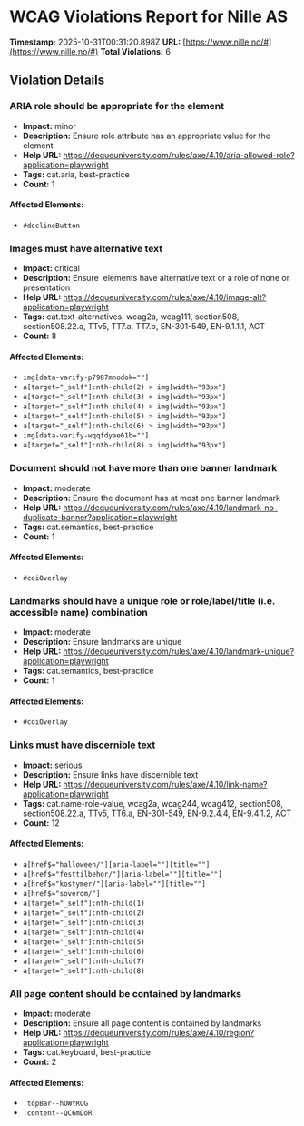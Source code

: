 # WCAG Violations Report for Nille AS

**Timestamp:** 2025-10-31T00:31:20.898Z
**URL:** [https://www.nille.no/#](https://www.nille.no/#)
**Total Violations:** 6

## Violation Details

### ARIA role should be appropriate for the element

- **Impact:** minor
- **Description:** Ensure role attribute has an appropriate value for the element
- **Help URL:** https://dequeuniversity.com/rules/axe/4.10/aria-allowed-role?application=playwright
- **Tags:** cat.aria, best-practice
- **Count:** 1

#### Affected Elements:

- `#declineButton`

### Images must have alternative text

- **Impact:** critical
- **Description:** Ensure <img> elements have alternative text or a role of none or presentation
- **Help URL:** https://dequeuniversity.com/rules/axe/4.10/image-alt?application=playwright
- **Tags:** cat.text-alternatives, wcag2a, wcag111, section508, section508.22.a, TTv5, TT7.a, TT7.b, EN-301-549, EN-9.1.1.1, ACT
- **Count:** 8

#### Affected Elements:

- `img[data-varify-p7987mnodok=""]`
- `a[target="_self"]:nth-child(2) > img[width="93px"]`
- `a[target="_self"]:nth-child(3) > img[width="93px"]`
- `a[target="_self"]:nth-child(4) > img[width="93px"]`
- `a[target="_self"]:nth-child(5) > img[width="93px"]`
- `a[target="_self"]:nth-child(6) > img[width="93px"]`
- `img[data-varify-wqqfdyae61b=""]`
- `a[target="_self"]:nth-child(8) > img[width="93px"]`

### Document should not have more than one banner landmark

- **Impact:** moderate
- **Description:** Ensure the document has at most one banner landmark
- **Help URL:** https://dequeuniversity.com/rules/axe/4.10/landmark-no-duplicate-banner?application=playwright
- **Tags:** cat.semantics, best-practice
- **Count:** 1

#### Affected Elements:

- `#coiOverlay`

### Landmarks should have a unique role or role/label/title (i.e. accessible name) combination

- **Impact:** moderate
- **Description:** Ensure landmarks are unique
- **Help URL:** https://dequeuniversity.com/rules/axe/4.10/landmark-unique?application=playwright
- **Tags:** cat.semantics, best-practice
- **Count:** 1

#### Affected Elements:

- `#coiOverlay`

### Links must have discernible text

- **Impact:** serious
- **Description:** Ensure links have discernible text
- **Help URL:** https://dequeuniversity.com/rules/axe/4.10/link-name?application=playwright
- **Tags:** cat.name-role-value, wcag2a, wcag244, wcag412, section508, section508.22.a, TTv5, TT6.a, EN-301-549, EN-9.2.4.4, EN-9.4.1.2, ACT
- **Count:** 12

#### Affected Elements:

- `a[href$="halloween/"][aria-label=""][title=""]`
- `a[href$="festtilbehor/"][aria-label=""][title=""]`
- `a[href$="kostymer/"][aria-label=""][title=""]`
- `a[href$="soverom/"]`
- `a[target="_self"]:nth-child(1)`
- `a[target="_self"]:nth-child(2)`
- `a[target="_self"]:nth-child(3)`
- `a[target="_self"]:nth-child(4)`
- `a[target="_self"]:nth-child(5)`
- `a[target="_self"]:nth-child(6)`
- `a[target="_self"]:nth-child(7)`
- `a[target="_self"]:nth-child(8)`

### All page content should be contained by landmarks

- **Impact:** moderate
- **Description:** Ensure all page content is contained by landmarks
- **Help URL:** https://dequeuniversity.com/rules/axe/4.10/region?application=playwright
- **Tags:** cat.keyboard, best-practice
- **Count:** 2

#### Affected Elements:

- `.topBar--hOWYROG`
- `.content--QC6mDoR`
